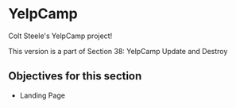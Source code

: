 # YelpCamp
Colt Steele's YelpCamp project!

This version is a part of Section 38: YelpCamp Update and Destroy

## Objectives for this section
- Landing Page